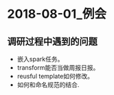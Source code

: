 # 2018-08-01_例会
## 调研过程中遇到的问题
* 嵌入spark任务。
* transform能否当做周报日报。
* reusful template如何修改。
* 如何和命名规范的结合.

